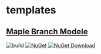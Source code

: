 # templates

## [Maple Branch Modele](./dotnet/README.md)

![build](https://github.com/Maple512/templates/workflows/build/badge.svg)
[![NuGet](https://img.shields.io/nuget/v/Maple.Branch.Module.svg?style=flat-square)](https://www.nuget.org/packages/Maple.Branch.Module)
[![NuGet Download](https://img.shields.io/nuget/dt/Maple.Branch.Module.svg?style=flat-square)](https://www.nuget.org/packages/Maple.Branch.Module)
